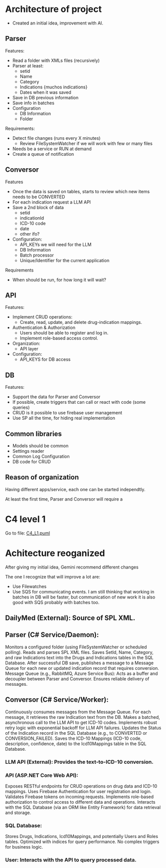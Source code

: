 # Architecture of project
* Created an initial idea, improvement with AI.

## Parser 
Features:
* Read a folder with XMLs files (recursively)
* Parser at least:
  * setid
  * Name
  * Category
  * Indications {muchos indications}
  * Dates when it was saved
* Save in DB previous information
* Save info in batches
* Configuration
  * DB Information
  * Folder

Requirements:
* Detect file changes (runs every X minutes)
  * Review FileSystemWatcher  if we will work with few or many files
* Needs be a service or RUN at demand
* Create a queue of notification 

## Conversor
Features
* Once the data is saved on tables, starts to review which new items needs to be CONVERTED
* For each indication request a LLM API
* Save a 2nd block of data
  * setid
  * indicationId
  * ICD-10 code
  * date
  * other ifo?
* Configuration:
  * API_KEYs we will need for the LLM
  * DB Information
  * Batch processor
  * Unique/Identifier for the current application

Requirements
* When should be run, for how long it will wait?

## API
Features:
* Implement CRUD operations:
  * Create, read, update, and delete drug-indication mappings.
* Authentication & Authorization
  * Users should be able to register and log in.
  * Implement role-based access control.
* Organization:
  * API layer
* Configuration:
  * API_KEYS for DB access

## DB
Features:
* Support the data for Parser and Conversor
* If possible, create triggers that can call or react with code (some queries)
* CRUD is it possible to use firebase user management
* Use SP all the time, for hiding real implementation

## Common libraries
* Models should be common
* Settings reader
* Common Log Configuration
* DB code for CRUD

## Reason of organization
Having different apps/service, each one can be started independtly.

At least the first time, Parser and Conversor will require a 

# C4 level 1
Go to file: [C4_L1.puml](./docs/C4_L1.puml)

# Achitecture reoganized
After giving my initial idea, Gemini recommend different changes

The one I recognize that will improve a lot are:
* Use Filewatches
* Use SQS for communicating events. I am still thinking that working in batches in DB will be faster, but communication of new work it is also good with SQS probably with batches too.

## DailyMed (External): Source of SPL XML.
## Parser (C# Service/Daemon):
Monitors a configured folder (using FileSystemWatcher or scheduled polling).
Reads and parses SPL XML files.
Saves SetId, Name, Category, and raw Indications text into the Drugs and Indications tables in the SQL Database.
After successful DB save, publishes a message to a Message Queue for each new or updated indication record that requires conversion.
Message Queue (e.g., RabbitMQ, Azure Service Bus):
Acts as a buffer and decoupler between Parser and Conversor.
Ensures reliable delivery of messages.
## Conversor (C# Service/Worker):
Continuously consumes messages from the Message Queue.
For each message, it retrieves the raw Indication text from the DB.
Makes a batched, asynchronous call to the LLM API to get ICD-10 codes.
Implements robust retry logic with exponential backoff for LLM API failures.
Updates the Status of the Indication record in the SQL Database (e.g., to CONVERTED or CONVERSION_FAILED).
Saves the ICD-10 Mappings (ICD-10 code, description, confidence, date) to the Icd10Mappings table in the SQL Database.
### LLM API (External): Provides the text-to-ICD-10 conversion.
### API (ASP.NET Core Web API):
Exposes RESTful endpoints for CRUD operations on drug data and ICD-10 mappings.
Uses Firebase Authentication for user registration and login.
Validates Firebase tokens on incoming requests.
Implements role-based authorization to control access to different data and operations.
Interacts with the SQL Database (via an ORM like Entity Framework) for data retrieval and storage.
### SQL Database:
Stores Drugs, Indications, Icd10Mappings, and potentially Users and Roles tables.
Optimized with indices for query performance.
No complex triggers for business logic.
### User: Interacts with the API to query processed data.
